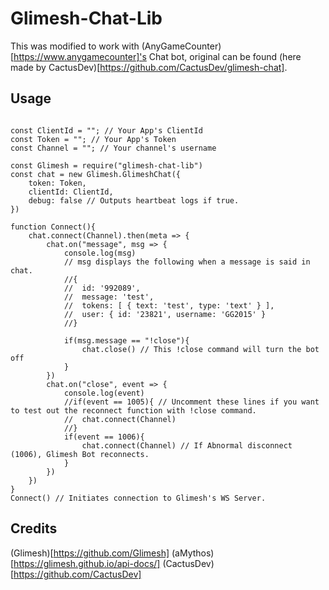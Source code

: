 # Glimesh-Chat-Lib

This was modified to work with (AnyGameCounter)[https://www.anygamecounter]'s Chat bot, original can be found (here made by CactusDev)[https://github.com/CactusDev/glimesh-chat].

## Usage

```node

const ClientId = ""; // Your App's ClientId
const Token = ""; // Your App's Token
const Channel = ""; // Your channel's username

const Glimesh = require("glimesh-chat-lib")
const chat = new Glimesh.GlimeshChat({
	token: Token,
	clientId: ClientId,
	debug: false // Outputs heartbeat logs if true.
})

function Connect(){
	chat.connect(Channel).then(meta => {
		chat.on("message", msg => {
			console.log(msg)
			// msg displays the following when a message is said in chat.
			//{
  			//	id: '992089',
  			//	message: 'test',
  			//	tokens: [ { text: 'test', type: 'text' } ],
  			//	user: { id: '23821', username: 'GG2015' }
			//}
			
			if(msg.message == "!close"){
				chat.close() // This !close command will turn the bot off
			}
    	})
		chat.on("close", event => {
			console.log(event)
			//if(event == 1005){ // Uncomment these lines if you want to test out the reconnect function with !close command.
			//	chat.connect(Channel) 
			//}
			if(event == 1006){
				chat.connect(Channel) // If Abnormal disconnect (1006), Glimesh Bot reconnects.
			}
		})
	})
}
Connect() // Initiates connection to Glimesh's WS Server.

```

## Credits

(Glimesh)[https://github.com/Glimesh]
(aMythos)[https://glimesh.github.io/api-docs/]
(CactusDev)[https://github.com/CactusDev]
